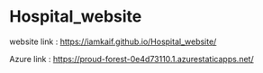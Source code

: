 # Hospital_website

website link : https://iamkaif.github.io/Hospital_website/

Azure link : https://proud-forest-0e4d73110.1.azurestaticapps.net/
